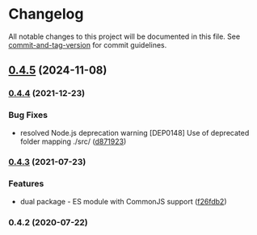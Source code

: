 # Changelog

All notable changes to this project will be documented in this file. See [commit-and-tag-version](https://github.com/absolute-version/commit-and-tag-version) for commit guidelines.

## [0.4.5](https://github.com/toolbuilder/iterablefu/compare/v0.4.4...v0.4.5) (2024-11-08)

### [0.4.4](https://github.com/toolbuilder/iterablefu/compare/v0.4.3...v0.4.4) (2021-12-23)


### Bug Fixes

* resolved Node.js deprecation warning [DEP0148] Use of deprecated folder mapping ./src/ ([d871923](https://github.com/toolbuilder/iterablefu/commit/d8719233f0289b5ba438ee738bdd72fbf4951fb9))

### [0.4.3](https://github.com/toolbuilder/iterablefu/compare/v0.4.2...v0.4.3) (2021-07-23)


### Features

* dual package - ES module with CommonJS support ([f26fdb2](https://github.com/toolbuilder/iterablefu/commit/f26fdb241d4b4f6895676467cd744f8f791d438f))

### 0.4.2 (2020-07-22)
